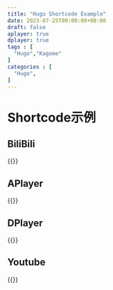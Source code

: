 ```yaml
---
title: "Hugo Shortcode Example"
date: 2023-07-25T00:00:00+08:00
draft: false
aplayer: true
dplayer: true
tags : [
  "Hugo","Kagome"
]
categories : [
  "Hugo",
]
---
```

# Shortcode示例

## BiliBili

{{<bilibili src="//player.bilibili.com/player.html?aid=446565337&bvid=BV1hj4119731&cid=1214970405&page=1">}}

## APlayer

{{<aplayer url="//music.163.com/song/media/outer/url?id=449818930.mp3" name="夢想歌"  artist="米澤円">}}

## DPlayer

{{<dplayer url="//qiniu.sukoshi.xyz/attach/2019/04/majiko%20-%20%E5%BF%83%E5%81%9A%E3%81%97.mp4" pic="">}}

## Youtube

{{<youtube id="_Rg1Tfk5VUk" class=""  title="defaulst title" >}}